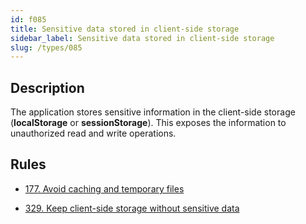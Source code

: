 ```yaml
---
id: f085
title: Sensitive data stored in client-side storage
sidebar_label: Sensitive data stored in client-side storage
slug: /types/085
---
```


## Description

The application stores sensitive information in the client-side storage
(**localStorage** or **sessionStorage**).
This exposes the information to unauthorized read and write operations.

## Rules

- [177. Avoid caching and temporary files](/criteria/data/177)

- [329. Keep client-side storage without sensitive data](/criteria/data/329)

